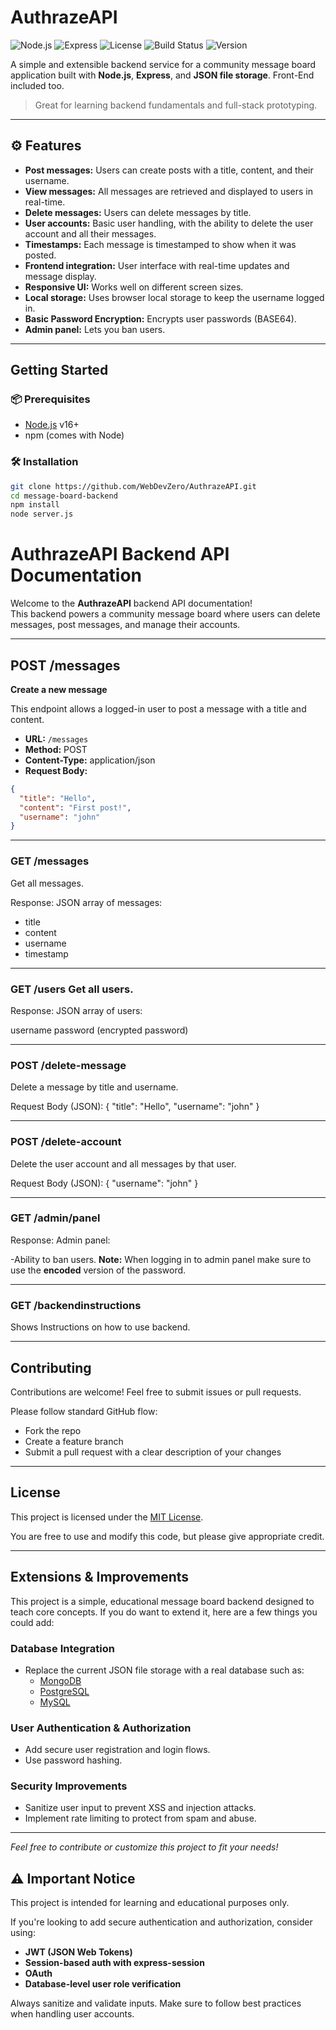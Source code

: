# AuthrazeAPI

![Node.js](https://img.shields.io/badge/Node.js-16.x-brightgreen.svg?logo=node.js)
![Express](https://img.shields.io/badge/Express.js-Backend-lightgrey.svg?logo=express)
![License](https://img.shields.io/badge/License-MIT-blue.svg)
![Build Status](https://img.shields.io/badge/status-experimental-red)
![Version](https://img.shields.io/badge/version-1.4.0-green)


A simple and extensible backend service for a community message board application built with **Node.js**, **Express**, and **JSON file storage**. Front-End included too.

>  Great for learning backend fundamentals and full-stack prototyping.

---


## ⚙ Features

- **Post messages:** Users can create posts with a title, content, and their username.
- **View messages:** All messages are retrieved and displayed to users in real-time.
- **Delete messages:** Users can delete messages by title.
- **User accounts:** Basic user handling, with the ability to delete the user account and all their messages.
- **Timestamps:** Each message is timestamped to show when it was posted.
- **Frontend integration:** User interface with real-time updates and message display.
- **Responsive UI:** Works well on different screen sizes.
- **Local storage:** Uses browser local storage to keep the username logged in.
- **Basic Password Encryption:** Encrypts user passwords (BASE64).
- **Admin panel:** Lets you ban users.

---

##  Getting Started

### 📦 Prerequisites

- [Node.js](https://nodejs.org/) v16+
- npm (comes with Node)

### 🛠️ Installation

```bash
git clone https://github.com/WebDevZero/AuthrazeAPI.git
cd message-board-backend
npm install
node server.js
```
# AuthrazeAPI Backend API Documentation

Welcome to the **AuthrazeAPI** backend API documentation!  
This backend powers a community message board where users can delete messages, post messages, and manage their accounts.

---

##  POST /messages  
**Create a new message**

This endpoint allows a logged-in user to post a message with a title and content.

- **URL:** `/messages`  
- **Method:** POST  
- **Content-Type:** application/json  
- **Request Body:**  
```json
{
  "title": "Hello",
  "content": "First post!",
  "username": "john"
}
```


---

###  GET /messages
Get all messages.

Response: JSON array of messages:
- title
- content
- username
- timestamp

---

###  GET /users Get all users.

Response: JSON array of users:

username
password (encrypted password)

---

###  POST /delete-message
Delete a message by title and username.

Request Body (JSON):
{
  "title": "Hello",
  "username": "john"
}

---

###  POST /delete-account
Delete the user account and all messages by that user.

Request Body (JSON):
{
  "username": "john"
}

---

###  GET /admin/panel
Response: Admin panel:

-Ability to ban users.
**Note:** When logging in to admin panel make sure to use the **encoded** version of the password.

---

###  GET /backendinstructions
Shows Instructions on how to use backend.

---

## Contributing

Contributions are welcome! Feel free to submit issues or pull requests.  

Please follow standard GitHub flow:
- Fork the repo  
- Create a feature branch  
- Submit a pull request with a clear description of your changes

---


## License

This project is licensed under the [MIT License](LICENSE).  

You are free to use and modify this code, but please give appropriate credit.

---
##  Extensions & Improvements

This project is a simple, educational message board backend designed to teach core concepts. If you do want to extend it, here are a few things you could add:

###  Database Integration
- Replace the current JSON file storage with a real database such as:
  - [MongoDB](https://www.mongodb.com/)
  - [PostgreSQL](https://www.postgresql.org/)
  - [MySQL](https://www.mysql.com/)

###  User Authentication & Authorization
- Add secure user registration and login flows.
- Use password hashing.


###  Security Improvements
- Sanitize user input to prevent XSS and injection attacks.
- Implement rate limiting to protect from spam and abuse.



---

*Feel free to contribute or customize this project to fit your needs!*

## ⚠️ Important Notice


This project is intended for learning and educational purposes only.

If you're looking to add secure authentication and authorization, consider using:

- **JWT (JSON Web Tokens)**
- **Session-based auth with express-session**
- **OAuth**
- **Database-level user role verification**

Always sanitize and validate inputs. Make sure to follow best practices when handling user accounts. 





